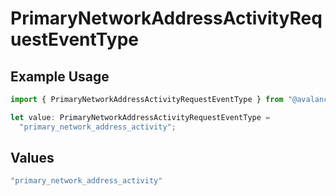 # PrimaryNetworkAddressActivityRequestEventType

## Example Usage

```typescript
import { PrimaryNetworkAddressActivityRequestEventType } from "@avalanche-sdk/sdk/models/components";

let value: PrimaryNetworkAddressActivityRequestEventType =
  "primary_network_address_activity";
```

## Values

```typescript
"primary_network_address_activity"
```